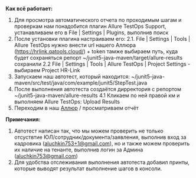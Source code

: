 **Как всё работает:**
1. Для просмотра автоматического отчета по проходимым шагам и проверкам нам понадобится плагин  Allure TestOps Support, устанавливаем его в File | Settings | Plugins, выполнив поиск
2. После установки плагина настраиваем его: 
2.1. File | Settings | Tools | Allure TestOps нужно внести url нашего Аллюра (https://hrlink.qatools.cloud/) + token
тамже выбираем путь, куда будет сохраняться репорт ~/junit5-java-maven/target/allure-results
сохранили
2.2 File | Settings | Tools | Allure TestOps | Project Settings - выбираем Project HR-Link
3. Запускаем наш автотест, который находится: ~/junit5-java-maven/src/test/java/com/example/junit5/StepTest.java
4. После выполнения автотеста создаётся дирректория с репортом ~/junit5-java-maven/allure-results
   4.1 Кликаем по ней правой км и выполняем Allure TestOps: Upload Results
5. Переходим в наш [Аллюр](https://hrlink.qatools.cloud/project/1/launches) / просматриваем отчёт

**Примечания:**
1. Автотест написан так, что мы можем проверить не только отсуствтие ЮЛ/сотрудник/документа/заявления, выполнив вход за кадровика (aluchkin753+1@gmail.com), но и также можем проверить их наличие на тенанте, выполнив логин за Админа (aluchkin753@gmail.com)
2. Для удобства отслеживания выполнения автотеста добавил принты, которые выводят результат выполнение шагов в консоли.